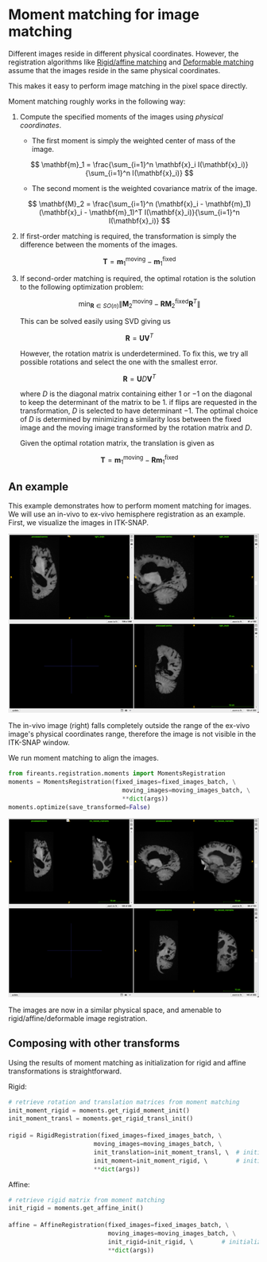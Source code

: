 # Moment matching for image matching

Different images reside in different physical coordinates. However, the registration algorithms like [Rigid/affine matching](./rigidaffine.md) and [Deformable matching](./deformable.md) assume that the images reside in the same physical coordinates. 

This makes it easy to perform image matching in the pixel space directly.

Moment matching roughly works in the following way:

1. Compute the specified moments of the images using _physical coordinates_.

    - The first moment is simply the weighted center of mass of the image.

    $$ \mathbf{m}_1 = \frac{\sum_{i=1}^n \mathbf{x}_i I(\mathbf{x}_i)}{\sum_{i=1}^n I(\mathbf{x}_i)} $$

    - The second moment is the weighted covariance matrix of the image.

    $$ \mathbf{M}_2 = \frac{\sum_{i=1}^n (\mathbf{x}_i - \mathbf{m}_1)(\mathbf{x}_i - \mathbf{m}_1)^T I(\mathbf{x}_i)}{\sum_{i=1}^n I(\mathbf{x}_i)} $$

2. If first-order matching is required, the transformation is simply the difference between the moments of the images.

    $$ \mathbf{T} = \mathbf{m}_1^{\text{moving}} - \mathbf{m}_1^{\text{fixed}} $$

3. If second-order matching is required, the optimal rotation is the solution to the following optimization problem:

    $$ \min_{\mathbf{R} \in SO(n)} \left\| \mathbf{M}_2^{\text{moving}} - \mathbf{R} \mathbf{M}_2^{\text{fixed}} \mathbf{R}^T \right\| $$

    This can be solved easily using SVD giving us
    
    $$ \mathbf{R} = \mathbf{U} \mathbf{V}^T $$
    
    However, the rotation matrix is underdetermined. To fix this, we try all possible rotations and select the one with the smallest error.

    $$ \mathbf{R} = \mathbf{U} D \mathbf{V}^T $$

    where $D$ is the diagonal matrix containing either $1$ or $-1$ on the diagonal to keep the determinant of the matrix to be $1$.
    if flips are requested in the transformation, $D$ is selected to have determinant $-1$. The optimal choice of $D$ is determined by minimizing a similarity loss between the fixed image and the moving image transformed by the rotation matrix and $D$.

    Given the optimal rotation matrix, the translation is given as

    $$ \mathbf{T} = \mathbf{m}_1^{\text{moving}} - \mathbf{R} \mathbf{m}_1^{\text{fixed}} $$

## An example

This example demonstrates how to perform moment matching for images. We will use an in-vivo to ex-vivo hemisphere registration as an example.
First, we visualize the images in ITK-SNAP.

![in-vivo](../assets/moment/before-moment-matching.png)

The in-vivo image (right) falls completely outside the range of the ex-vivo image's physical coordinates range, therefore the image is not visible in the ITK-SNAP window.

We run moment matching to align the images.

```python
from fireants.registration.moments import MomentsRegistration
moments = MomentsRegistration(fixed_images=fixed_images_batch, \
                                moving_images=moving_images_batch, \
                                **dict(args))
moments.optimize(save_transformed=False)
```

![after-moment-matching](../assets/moment/after-moment-matching.png)

The images are now in a similar physical space, and amenable to rigid/affine/deformable image registration.

## Composing with other transforms

Using the results of moment matching as initialization for rigid and affine transformations is straightforward.

Rigid:

```python
# retrieve rotation and translation matrices from moment matching 
init_moment_rigid = moments.get_rigid_moment_init()
init_moment_transl = moments.get_rigid_transl_init()

rigid = RigidRegistration(fixed_images=fixed_images_batch, \
                        moving_images=moving_images_batch, \
                        init_translation=init_moment_transl, \  # initialized with translation
                        init_moment=init_moment_rigid, \        # initialized with rotation 
                        **dict(args))
```

Affine:

```python
# retrieve rigid matrix from moment matching 
init_rigid = moments.get_affine_init()      

affine = AffineRegistration(fixed_images=fixed_images_batch, \
                            moving_images=moving_images_batch, \
                            init_rigid=init_rigid, \        # initialized with rigid matrix
                            **dict(args))
```

